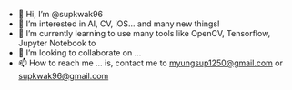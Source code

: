 - 👋 Hi, I’m @supkwak96
- 👀 I’m interested in AI, CV, iOS... and many new things!
- 🌱 I’m currently learning to use many tools like OpenCV, Tensorflow, Jupyter Notebook to 
- 💞️ I’m looking to collaborate on ...
- 📫 How to reach me ... is, contact me to myungsup1250@gmail.com or supkwak96@gmail.com

<!---
supkwak96/supkwak96 is a ✨ special ✨ repository because its `README.md` (this file) appears on your GitHub profile.
You can click the Preview link to take a look at your changes.
--->
